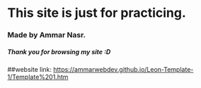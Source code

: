 # This site is just for practicing.
### Made by Ammar Nasr.
##### Thank you for browsing my site :D
##website link: https://ammarwebdev.github.io/Leon-Template-1/Template%201.htm
